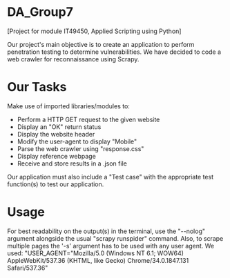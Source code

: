 # DA_Group7
[Project for module IT49450, Applied Scripting using Python]

Our project's main objective is to create an application to perform penetration testing to determine vulnerabilities. We have decided to code a web crawler for reconnaissance using Scrapy.

# Our Tasks

Make use of imported libraries/modules to:
- Perform a HTTP GET request to the given website
- Display an "OK" return status
- Display the website header
- Modify the user-agent to display "Mobile"
- Parse the web crawler using "response.css"
- Display reference webpage
- Receive and store results in a .json file

Our application must also include a "Test case" with the appropriate test function(s) to test our application.

# Usage

For best readability on the output(s) in the terminal, use the "--nolog" argument alongside the usual "scrapy runspider" command.
Also, to scrape multiple pages the '-s' argument has to be used with any user agent. We used: "USER_AGENT="Mozilla/5.0 (Windows NT 6.1; WOW64) AppleWebKit/537.36 (KHTML, like Gecko) Chrome/34.0.1847.131 Safari/537.36"
